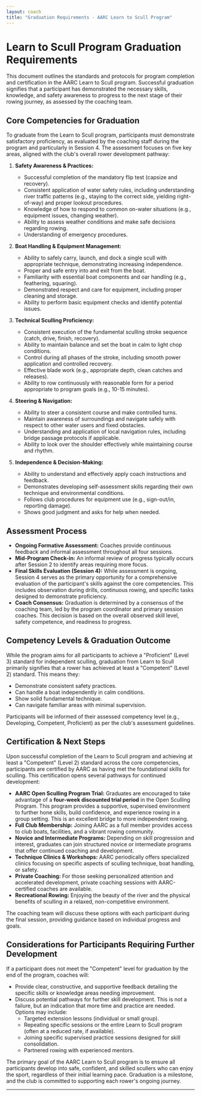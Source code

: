 ```yaml
---
layout: coach
title: "Graduation Requirements - AARC Learn to Scull Program"
---
```


# Learn to Scull Program Graduation Requirements

This document outlines the standards and protocols for program completion and certification in the AARC Learn to Scull program. Successful graduation signifies that a participant has demonstrated the necessary skills, knowledge, and safety awareness to progress to the next stage of their rowing journey, as assessed by the coaching team.

## Core Competencies for Graduation

To graduate from the Learn to Scull program, participants must demonstrate satisfactory proficiency, as evaluated by the coaching staff during the program and particularly in Session 4. The assessment focuses on five key areas, aligned with the club's overall rower development pathway:

1.  **Safety Awareness & Practices:**
    *   Successful completion of the mandatory flip test (capsize and recovery).
    *   Consistent application of water safety rules, including understanding river traffic patterns (e.g., staying to the correct side, yielding right-of-way) and proper lookout procedures.
    *   Knowledge of how to respond to common on-water situations (e.g., equipment issues, changing weather).
    *   Ability to assess weather conditions and make safe decisions regarding rowing.
    *   Understanding of emergency procedures.

2.  **Boat Handling & Equipment Management:**
    *   Ability to safely carry, launch, and dock a single scull with appropriate technique, demonstrating increasing independence.
    *   Proper and safe entry into and exit from the boat.
    *   Familiarity with essential boat components and oar handling (e.g., feathering, squaring).
    *   Demonstrated respect and care for equipment, including proper cleaning and storage.
    *   Ability to perform basic equipment checks and identify potential issues.

3.  **Technical Sculling Proficiency:**
    *   Consistent execution of the fundamental sculling stroke sequence (catch, drive, finish, recovery).
    *   Ability to maintain balance and set the boat in calm to light chop conditions.
    *   Control during all phases of the stroke, including smooth power application and controlled recovery.
    *   Effective blade work (e.g., appropriate depth, clean catches and releases).
    *   Ability to row continuously with reasonable form for a period appropriate to program goals (e.g., 10-15 minutes).

4.  **Steering & Navigation:**
    *   Ability to steer a consistent course and make controlled turns.
    *   Maintain awareness of surroundings and navigate safely with respect to other water users and fixed obstacles.
    *   Understanding and application of local navigation rules, including bridge passage protocols if applicable.
    *   Ability to look over the shoulder effectively while maintaining course and rhythm.

5.  **Independence & Decision-Making:**
    *   Ability to understand and effectively apply coach instructions and feedback.
    *   Demonstrates developing self-assessment skills regarding their own technique and environmental conditions.
    *   Follows club procedures for equipment use (e.g., sign-out/in, reporting damage).
    *   Shows good judgment and asks for help when needed.

## Assessment Process

*   **Ongoing Formative Assessment:** Coaches provide continuous feedback and informal assessment throughout all four sessions.
*   **Mid-Program Check-in:** An informal review of progress typically occurs after Session 2 to identify areas requiring more focus.
*   **Final Skills Evaluation (Session 4):** While assessment is ongoing, Session 4 serves as the primary opportunity for a comprehensive evaluation of the participant's skills against the core competencies. This includes observation during drills, continuous rowing, and specific tasks designed to demonstrate proficiency.
*   **Coach Consensus:** Graduation is determined by a consensus of the coaching team, led by the program coordinator and primary session coaches. This decision is based on the overall observed skill level, safety competence, and readiness to progress.

## Competency Levels & Graduation Outcome

While the program aims for all participants to achieve a "Proficient" (Level 3) standard for independent sculling, graduation from Learn to Scull primarily signifies that a rower has achieved at least a "Competent" (Level 2) standard. This means they:
*   Demonstrate consistent safety practices.
*   Can handle a boat independently in calm conditions.
*   Show solid fundamental technique.
*   Can navigate familiar areas with minimal supervision.

Participants will be informed of their assessed competency level (e.g., Developing, Competent, Proficient) as per the club's assessment guidelines.

## Certification & Next Steps

Upon successful completion of the Learn to Scull program and achieving at least a "Competent" (Level 2) standard across the core competencies, participants are certified by AARC as having met the foundational skills for sculling. This certification opens several pathways for continued development:

*   **AARC Open Sculling Program Trial:** Graduates are encouraged to take advantage of a **four-week discounted trial period** in the Open Sculling Program. This program provides a supportive, supervised environment to further hone skills, build confidence, and experience rowing in a group setting. This is an excellent bridge to more independent rowing.
*   **Full Club Membership:** Joining AARC as a full member provides access to club boats, facilities, and a vibrant rowing community.
*   **Novice and Intermediate Programs:** Depending on skill progression and interest, graduates can join structured novice or intermediate programs that offer continued coaching and development.
*   **Technique Clinics & Workshops:** AARC periodically offers specialized clinics focusing on specific aspects of sculling technique, boat handling, or safety.
*   **Private Coaching:** For those seeking personalized attention and accelerated development, private coaching sessions with AARC-certified coaches are available.
*   **Recreational Rowing:** Enjoying the beauty of the river and the physical benefits of sculling in a relaxed, non-competitive environment.

The coaching team will discuss these options with each participant during the final session, providing guidance based on individual progress and goals.

## Considerations for Participants Requiring Further Development

If a participant does not meet the "Competent" level for graduation by the end of the program, coaches will:

*   Provide clear, constructive, and supportive feedback detailing the specific skills or knowledge areas needing improvement.
*   Discuss potential pathways for further skill development. This is not a failure, but an indication that more time and practice are needed. Options may include:
    *   Targeted extension lessons (individual or small group).
    *   Repeating specific sessions or the entire Learn to Scull program (often at a reduced rate, if available).
    *   Joining specific supervised practice sessions designed for skill consolidation.
    *   Partnered rowing with experienced mentors.

The primary goal of the AARC Learn to Scull program is to ensure all participants develop into safe, confident, and skilled scullers who can enjoy the sport, regardless of their initial learning pace. Graduation is a milestone, and the club is committed to supporting each rower's ongoing journey.

---
